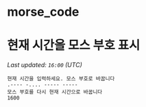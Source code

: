 # morse_code
# 현재 시간을 모스 부호 표시
<!-- MORSE_TIME_START -->
_Last updated: `16:00` (UTC)_

```
현재 시간을 입력하세요. 모스 부호로 바꿉니다
.---- -.... ----- -----
모스 부호를 다시 현재 시간으로 바꿉니다
1600
```
<!-- MORSE_TIME_END -->
